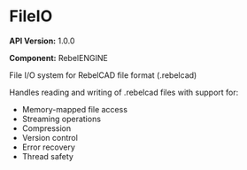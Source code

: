 # FileIO

**API Version:** 1.0.0

**Component:** RebelENGINE

File I/O system for RebelCAD file format (.rebelcad)

Handles reading and writing of .rebelcad files with support for:
- Memory-mapped file access
- Streaming operations
- Compression
- Version control
- Error recovery
- Thread safety


